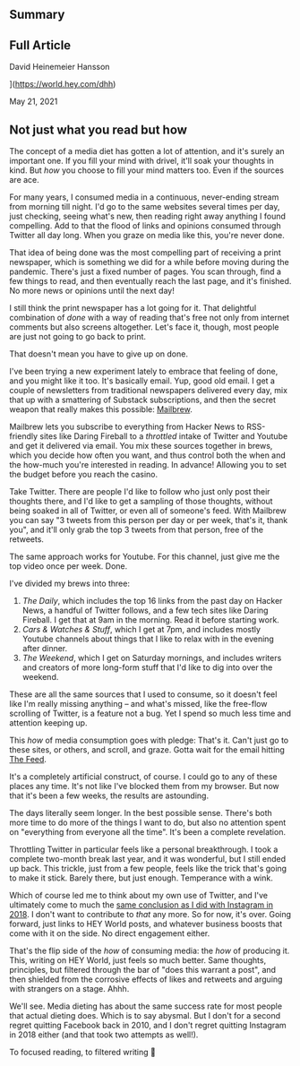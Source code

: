 ## Summary


## Full Article

David Heinemeier Hansson

](https://world.hey.com/dhh)

May 21, 2021

## Not just what you read but how

The concept of a media diet has gotten a lot of attention, and it's surely an important one. If you fill your mind with drivel, it'll soak your thoughts in kind. But _how_ you choose to fill your mind matters too. Even if the sources are ace.  
  
For many years, I consumed media in a continuous, never-ending stream from morning till night. I'd go to the same websites several times per day, just checking, seeing what's new, then reading right away anything I found compelling. Add to that the flood of links and opinions consumed through Twitter all day long. When you graze on media like this, you're never done.  
  
That idea of being done was the most compelling part of receiving a print newspaper, which is something we did for a while before moving during the pandemic. There's just a fixed number of pages. You scan through, find a few things to read, and then eventually reach the last page, and it's finished. No more news or opinions until the next day!  
  
I still think the print newspaper has a lot going for it. That delightful combination of _done_ with a way of reading that's free not only from internet comments but also screens altogether. Let's face it, though, most people are just not going to go back to print.  
  
That doesn't mean you have to give up on done.  
  
I've been trying a new experiment lately to embrace that feeling of done, and you might like it too. It's basically email. Yup, good old email. I get a couple of newsletters from traditional newspapers delivered every day, mix that up with a smattering of Substack subscriptions, and then the secret weapon that really makes this possible: [Mailbrew](https://mailbrew.com).  
  
Mailbrew lets you subscribe to everything from Hacker News to RSS-friendly sites like Daring Fireball to a _throttled_ intake of Twitter and Youtube and get it delivered via email. You mix these sources together in brews, which you decide how often you want, and thus control both the when and the how-much you're interested in reading. In advance! Allowing you to set the budget before you reach the casino.  
  
Take Twitter. There are people I'd like to follow who just only post their thoughts there, and I'd like to get a sampling of those thoughts, without being soaked in all of Twitter, or even all of someone's feed. With Mailbrew you can say "3 tweets from this person per day or per week, that's it, thank you", and it'll only grab the top 3 tweets from that person, free of the retweets.  
  
The same approach works for Youtube. For this channel, just give me the top video once per week. Done.  
  
I've divided my brews into three:   
  

1.  _The Daily_, which includes the top 16 links from the past day on Hacker News, a handful of Twitter follows, and a few tech sites like Daring Fireball. I get that at 9am in the morning. Read it before starting work.
2.  _Cars & Watches & Stuff_, which I get at 7pm, and includes mostly Youtube channels about things that I like to relax with in the evening after dinner.
3.  _The Weekend_, which I get on Saturday mornings, and includes writers and creators of more long-form stuff that I'd like to dig into over the weekend.

  
These are all the same sources that I used to consume, so it doesn't feel like I'm really missing anything – and what's missed, like the free-flow scrolling of Twitter, is a feature not a bug. Yet I spend so much less time and attention keeping up.  
  
This _how_ of media consumption goes with pledge: That's it. Can't just go to these sites, or others, and scroll, and graze. Gotta wait for the email hitting [The Feed](https://hey.com/features/the-feed?source=hw-dhh).  
  
It's a completely artificial construct, of course. I could go to any of these places any time. It's not like I've blocked them from my browser. But now that it's been a few weeks, the results are astounding.  
  
The days literally seem longer. In the best possible sense. There's both more time to do more of the things I want to do, but also no attention spent on "everything from everyone all the time". It's been a complete revelation.  
  
Throttling Twitter in particular feels like a personal breakthrough. I took a complete two-month break last year, and it was wonderful, but I still ended up back. This trickle, just from a few people, feels like the trick that's going to make it stick. Barely there, but just enough. Temperance with a wink.  
  
Which of course led me to think about my own use of Twitter, and I've ultimately come to much the [same conclusion as I did with Instagram in 2018](https://medium.com/@dhh/regret-stergram-ea4073a64911). I don't want to contribute to _that_ any more. So for now, it's over. Going forward, just links to HEY World posts, and whatever business boosts that come with it on the side. No direct engagement either.  
  
That's the flip side of the _how_ of consuming media: the _how_ of producing it. This, writing on HEY World, just feels so much better. Same thoughts, principles, but filtered through the bar of "does this warrant a post", and then shielded from the corrosive effects of likes and retweets and arguing with strangers on a stage. Ahhh.  
  
We'll see. Media dieting has about the same success rate for most people that actual dieting does. Which is to say abysmal. But I don't for a second regret quitting Facebook back in 2010, and I don't regret quitting Instagram in 2018 either (and that took two attempts as well!).  
  
To focused reading, to filtered writing 🥂